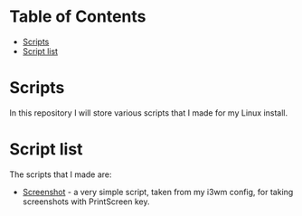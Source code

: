 Table of Contents
=================
* [Scripts](#Scripts)
* [Script list](#Script-list)

# Scripts
In this repository I will store various scripts that I made for my Linux install.

# Script list
The scripts that I made are:
* [Screenshot](#screenshot) - a very simple script, taken from my i3wm config, for taking screenshots with PrintScreen key.
